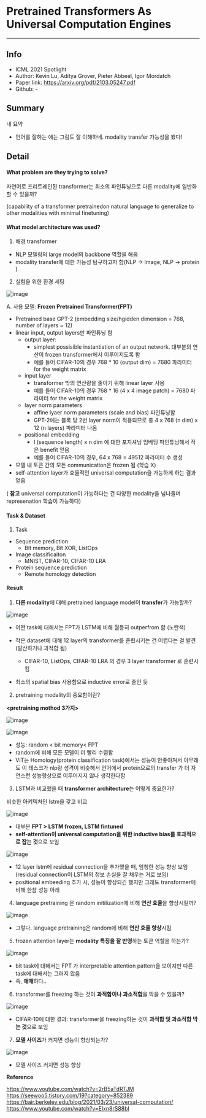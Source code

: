 # Pretrained Transformers As Universal Computation Engines

***

## Info
- ICML 2021 Spotlight
- Author: Kevin Lu, Aditya Grover, Pieter Abbeel, Igor Mordatch
- Paper link: https://arxiv.org/pdf/2103.05247.pdf
- Github: -

## Summary
내 요약
- 언어를 잘하는 애는 그림도 잘 이해하네.  modality transfer 가능성을 봤다!

## Detail

#### What problem are they trying to solve?
자연어로 프리트레인된 transformer는 최소의 파인튜닝으로 다른 modality에 일반화할 수 있을까?

(capability of a transformer pretrainedon natural language to generalize to other modalities with minimal finetuning)


#### What model architecture was used?

1. 배경
transformer
- NLP 모델링의 large model의 backbone 역할을 해옴
- modality transfer에 대한 가능성 탐구하고자 함(NLP -> Image, NLP -> protein )

2. 실험을 위한 환경 세팅

![image](https://user-images.githubusercontent.com/56949426/135735998-f7cf2c7c-2dc8-4b1a-9b40-924e509eac6e.png)


A. 사용 모델: **Frozen Pretrained Transformer(FPT)**
- Pretrained base GPT-2 (embedding size/hgidden dimension = 768, number of layers = 12)
- linear input, output layers만 파인튜닝 함
	- output layer: 
		- simplest possisible instantiation of an output network. 대부분의 연산이 frozen transformer에서 이루어지도록 함
		- 예를 들어 CIFAR-10의 경우 768 * 10 (output dim) = 7680 파라미터 for the weight matrix
	- input layer
		- transformer 밖의 연산량을 줄이기 위해 linear layer 사용
		- 예를 들어 CIFAR-10의 경우 768 * 16 (4 x 4 image patch) = 7680 파라미터 for the weight matrix
	- layer norm parameters
		- affine lyaer norm parameters (scale and bias) 파인튜닝함
		- GPT-2에는 블록 당 2번 layer norm이 적용되므로 총 4 x 768 (n dim) x 12 (n layers) 파라미터 나옴
	- positional embedding
		- l (sequence length) x n dim 에 대한 포지셔닝 임베딩 파인튜닝해서 작은 benefit 얻음
		- 예를 들어 CIFAR-10의 경우, 64 x 768 = 49512 파라미터 수 생성
- 모델 내 토큰 간의 모든 communication은 frozen 됨 (학습 X)
- self-attention layer가 효율적인 universal computation을 가능하게 하는 결과 얻음

( **참고**
universal computation이 가능하다는 건 다양한 modality을 넘나들며 represenation 학습이 가능하다)

#### Task & Dataset
1. Task

- Sequence prediction
	- Bit memory, Bit XOR, ListOps
- Image classificaiton
	- MNIST, CIFAR-10, CIFAR-10 LRA
- Protein sequence prediction
	- Remote homology detection

#### Result

1. **다른 modality**에 대해 pretrained language model이 **transfer**가 가능할까?

![image](https://user-images.githubusercontent.com/56949426/135736042-15fe97ec-747f-4b76-b5f6-f38503a24d1b.png)

- 어떤 task에 대해서는 FPT가 LSTM에 비해 월등히 outperfrom 함 (노란색)
- 작은 dataset에 대해 12 layer의 transformer를 푼련시키는 건 어렵다는 걸 발견 (발산하거나 과적합 됨)
	- CIFAR-10, ListOps, CIFAR-10 LRA 의 경우 3 layer transformer 로 훈련시킴

- 최소의 spatial bias 사용함으로 inductive error로 줄인 듯


2. pretraining modality의 중요함이란?

**<pretraining mothod 3가지>**

![image](https://user-images.githubusercontent.com/56949426/135737147-1e2bdd17-2ad0-4470-991e-29c2d817389b.png)


![image](https://user-images.githubusercontent.com/56949426/135737400-912d0d9b-d842-4381-a192-952af8143213.png)
- 성능: random < bit memory< FPT
- random에 비해 모든 모델이 더 빨리 수렴함
- ViT는 Homology(protein classification task)에서는 성능이 안좋아져서 아무래도 이 테스크가 nlp랑 성격이 비슷해서 언어에서 protein으로의 transfer 가 더 자연스런 성능향상으로 이루어지지 않나 생각한다함


3. LSTM과 비교했을 때 **transformer architecture**는 어떻게 중요한가?

비슷한 아키텍쳐인 lstm을 갖고 비교

![image](https://user-images.githubusercontent.com/56949426/135737495-dea7edff-fed7-4e5c-bb9b-02f16aefd25e.png)

- 대부분 **FPT > LSTM frozen, LSTM fintuned**
- **self-attention이 universal computation을 위한 inductive bias를 효과적으로 잡는 것**으로 보임



![image](https://user-images.githubusercontent.com/56949426/135737595-fa9a2fb0-fb2d-4788-8f35-ef54cd3d6bcd.png)

- 12 layer lstm에 residual connection을 추가했을 때, 엄청한 성능 향상 보임 (residual connection이 LSTM의 정보 손실을 잘 채우는 거로 보임)
- positional embeeding 추가 시, 성능이 향상되긴 했지만 그래도 transformer에 비해 한참 성능 아래


4. language pretraining 은 random initilization에 비해 **연산 효율**을 향상시킬까?

![image](https://user-images.githubusercontent.com/56949426/135738657-786d1229-3d67-4f68-b106-f265cdced2be.png)

- 그렇다. language pretraining은 random에 비해 **연산 효율 향상**시킴


5. frozen attention layer는 **modality 특징을 잘 반영**하는 토큰 역할을 하는가? 

![image](https://user-images.githubusercontent.com/56949426/135738807-b0a91692-e62c-4b0a-bded-0746e0f3b333.png)

- bit task에 대해서는 FPT 가 interpretable attention pattern을 보이지만 다른 task에 대해서는 그러지 않음
- 즉, **애매**하다..


6. transformer를 freezing 하는 것이 **과적합이나 과소적합**을 막을 수 있을까?

![image](https://user-images.githubusercontent.com/56949426/135738847-e475494b-0a5e-4065-8b31-4c903f996246.png)

- CIFAR-10에 대한 결과: transformer을 freezing하는 것이 **과적합 및 과소적합 막는 것**으로 보임


7. **모델 사이즈**가 커지면 성능이 향상되는가?

![image](https://user-images.githubusercontent.com/56949426/135738884-233d08cd-0073-417b-a9f5-44e5ed04193e.png)

- 모델 사이즈 커지면 성능 향상


**Reference**

https://www.youtube.com/watch?v=2rB5aTdRTJM
https://seewoo5.tistory.com/19?category=852389
https://bair.berkeley.edu/blog/2021/03/23/universal-computation/
https://www.youtube.com/watch?v=Elxn8rS88bI


